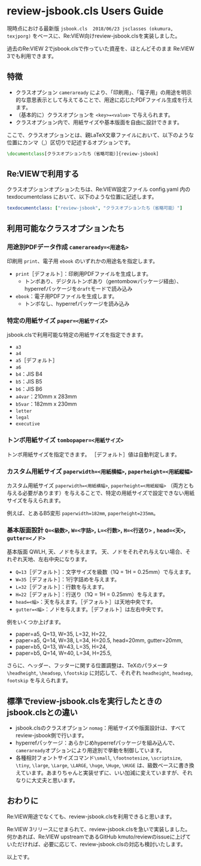 review-jsbook.cls Users Guide
====================

現時点における最新版 `jsbook.cls  2018/06/23 jsclasses (okumura, texjporg)` をベースに、Re:VIEW向けreview-jsbook.clsを実装しました。

過去のRe:VIEW 2でjsbook.clsで作っていた資産を、ほとんどそのまま Re:VIEW 3でも利用できます。

## 特徴

 * クラスオプション `cameraready` により、「印刷用」、「電子用」の用途を明示的な意思表示として与えてることで、用途に応じたPDFファイル生成を行えます。
 * （基本的に）クラスオプションを `<key>=<value>` で与えられます。
 * クラスオプション内で、用紙サイズや基本版面を自由に設計できます。

ここで、クラスオプションとは、親LaTeX文章ファイルにおいて、以下のような位置にカンマ（,）区切りで記述するオプションです。

```latex
\documentclass[クラスオプションたち（省略可能）]{review-jsbook]
```

## Re:VIEWで利用する

クラスオプションオプションたちは、Re:VIEW設定ファイル config.yaml 内の texdocumentclass において、以下のような位置に記述します。

```yaml
texdocumentclass: ["review-jsbook", "クラスオプションたち（省略可能）"]
```


## 利用可能なクラスオプションたち

### 用途別PDFデータ作成 `cameraready=<用途名>`

印刷用 `print`、電子用 `ebook` のいずれかの用途名を指定します。

 * `print`［デフォルト］：印刷用PDFファイルを生成します。
   * トンボあり、デジタルトンボあり（gentombowパッケージ経由）、hyperrefパッケージを`draft`モードで読み込み
 * `ebook`：電子用PDFファイルを生成します。
   * トンボなし、hyperrefパッケージを読み込み

### 特定の用紙サイズ `paper=<用紙サイズ>`

jsbook.clsで利用可能な特定の用紙サイズを指定できます。

 * `a3` 
 * `a4` 
 * `a5`［デフォルト］
 * `a6` 
 * `b4`：JIS B4 
 * `b5`：JIS B5
 * `b6`：JIS B6 
 * `a4var`：210mm x 283mm
 * `b5var`：182mm x 230mm
 * `letter`
 * `legal`
 * `executive`


### トンボ用紙サイズ `tombopaper=<用紙サイズ>`

トンボ用紙サイズを指定できます。
［デフォルト］値は自動判定します。


### カスタム用紙サイズ `paperwidth=<用紙横幅>`, `paperheight=<用紙縦幅>`

カスタム用紙サイズ `paperwidth=<用紙横幅>`, `paperheight=<用紙縦幅>` （両方とも与える必要があります）を与えることで、特定の用紙サイズで設定できない用紙サイズを与えられます。

例えば、とあるB5変形 `paperwidth=182mm`, `paperheight=235mm`。


### 基本版面設計 `Q=<級数>`, `W=<字詰>`, `L=<行数>`, `H=<行送り>` , `head=<天>`, `gutter=<ノド>`

基本版面 QWLH, 天、ノドを与えます。
天、ノドをそれぞれ与えない場合、それぞれ天地、左右中央になります。

 * `Q=13`［デフォルト］：文字サイズを級数（1Q = 1H = 0.25mm）で与えます。
 * `W=35`［デフォルト］：1行字詰めを与えます。
 * `L=32`［デフォルト］：行数を与えます。
 * `H=22`［デフォルト］：行送り（1Q = 1H = 0.25mm）を与えます。
 * `head=<幅>`：天を与えます。［デフォルト］は天地中央です。
 * `gutter=<幅>`：ノドを与えます。［デフォルト］は左右中央です。

例をいくつか上げます。

 * paper=a5, Q=13, W=35, L=32, H=22,
 * paper=a5, Q=14, W=38, L=34, H=20.5, head=20mm, gutter=20mm,
 * paper=b5, Q=13, W=43, L=35, H=24, 
 * paper=b5, Q=14, W=40, L=34, H=25.5, 


さらに、ヘッダー、フッターに関する位置調整は、TeXのパラメータ `\headheight`, `\headsep`, `\footskip` に対応して、それぞれ `headheight`, `headsep`, `footskip` を与えられます。


## 標準でreview-jsbook.clsを実行したときのjsbook.clsとの違い

 * jsbook.clsのクラスオプション `nomag`：用紙サイズや版面設計は、すべてreview-jsbook側で行います。
 * hyperrefパッケージ：あらかじめhyperrefパッケージを組み込んで、`cameraready`オプションにより用途別で挙動を制御しています。
 * 各種相対フォントサイズコマンド`\small`, `\footnotesize`, `\scriptsize`, `\tiny`, `\large`, `\Large`, `\LARGE`, `\huge`, `\Huge`, `\HUGE` は、級数ベースに書き換えています。あまりちゃんと実装せずに、いい加減に変えていますが、それなりに大丈夫と思います。


## おわりに
Re:VIEW用途でなくても、review-jsbook.clsを利用できると思います。

Re:VIEW 3リリースにせまられて、review-jsbook.clsを急いで実装しました。
何かあれば、Re:VIEW upstreamであるGitHub kmuto/reviewのissueに上げていただければ、必要に応じて、review-jsbook.clsの対応も検討いたします。

以上です。
